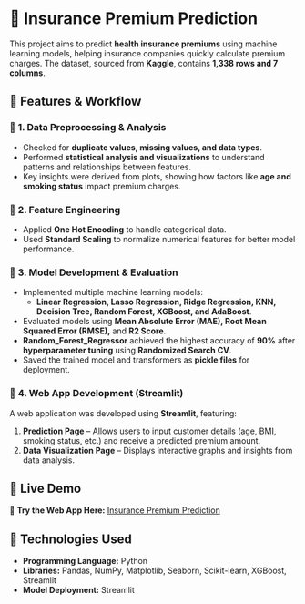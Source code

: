 # 🏥 Insurance Premium Prediction  

This project aims to predict **health insurance premiums** using machine learning models, helping insurance companies quickly calculate premium charges. The dataset, sourced from **Kaggle**, contains **1,338 rows and 7 columns**.  

## 📌 Features & Workflow  

### 🔹 **1. Data Preprocessing & Analysis**  
- Checked for **duplicate values, missing values, and data types**.  
- Performed **statistical analysis and visualizations** to understand patterns and relationships between features.  
- Key insights were derived from plots, showing how factors like **age and smoking status** impact premium charges.  

### 🔹 **2. Feature Engineering**  
- Applied **One Hot Encoding** to handle categorical data.  
- Used **Standard Scaling** to normalize numerical features for better model performance.  

### 🔹 **3. Model Development & Evaluation**  
- Implemented multiple machine learning models:  
  - **Linear Regression, Lasso Regression, Ridge Regression, KNN, Decision Tree, Random Forest, XGBoost, and AdaBoost**.  
- Evaluated models using **Mean Absolute Error (MAE), Root Mean Squared Error (RMSE),** and **R2 Score**.  
- **Random_Forest_Regressor** achieved the highest accuracy of **90%** after **hyperparameter tuning** using **Randomized Search CV**.  
- Saved the trained model and transformers as **pickle files** for deployment.  

### 🔹 **4. Web App Development (Streamlit)**  
A web application was developed using **Streamlit**, featuring:  
1. **Prediction Page** – Allows users to input customer details (age, BMI, smoking status, etc.) and receive a predicted premium amount.  
2. **Data Visualization Page** – Displays interactive graphs and insights from data analysis.  

## 🚀 **Live Demo**  
🔗 **Try the Web App Here:** [Insurance Premium Prediction](https://insurance-premium-prediction-kmz7swihxjrnnkbdm3igvn.streamlit.app/)  

## 📂 **Technologies Used**  
- **Programming Language:** Python  
- **Libraries:** Pandas, NumPy, Matplotlib, Seaborn, Scikit-learn, XGBoost, Streamlit  
- **Model Deployment:** Streamlit 

